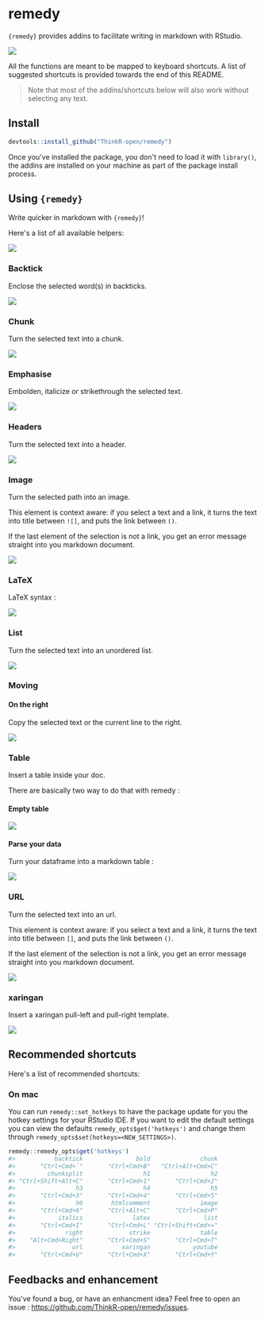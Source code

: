 <!-- README.md is generated from README.Rmd. Please edit that file -->
remedy
======

`{remedy}` provides addins to facilitate writing in markdown with RStudio.

![](remedy_example.gif)

All the functions are meant to be mapped to keyboard shortcuts. A list of suggested shortcuts is provided towards the end of this README.

> Note that most of the addins/shortcuts below will also work without selecting any text.

Install
-------

``` r
devtools::install_github("ThinkR-open/remedy")
```

Once you've installed the package, you don't need to load it with `library()`, the addins are installed on your machine as part of the package install process.

Using `{remedy}`
----------------

Write quicker in markdown with `{remedy}`!

Here's a list of all available helpers:

![](readme_gif/remedy_example.gif)

### Backtick

Enclose the selected word(s) in backticks.

![](readme_gif/backtick.gif)

### Chunk

Turn the selected text into a chunk.

![](readme_gif/chunck.gif)

### Emphasise

Embolden, italicize or strikethrough the selected text.

![](readme_gif/emphasise.gif)

### Headers

Turn the selected text into a header.

![](readme_gif/header.gif)

### Image

Turn the selected path into an image.

This element is context aware: if you select a text and a link, it turns the text into title between `![]`, and puts the link between `()`.

If the last element of the selection is not a link, you get an error message straight into you markdown document.

![](readme_gif/image.gif)

### LaTeX

LaTeX syntax :

![](readme_gif/latex.gif)

### List

Turn the selected text into an unordered list.

![](readme_gif/list.gif)

### Moving

#### On the right

Copy the selected text or the current line to the right.

![](readme_gif/right.gif)

### Table

Insert a table inside your doc.

There are basically two way to do that with remedy :

#### Empty table

![](readme_gif/table.gif)

#### Parse your data

Turn your dataframe into a markdown table :

![](readme_gif/table_remedy.gif)

### URL

Turn the selected text into an url.

This element is context aware: if you select a text and a link, it turns the text into title between `[]`, and puts the link between `()`.

If the last element of the selection is not a link, you get an error message straight into you markdown document.

![](readme_gif/url.gif)

### xaringan

Insert a xaringan pull-left and pull-right template.

![](readme_gif/xaringan.gif)

Recommended shortcuts
---------------------

Here's a list of recommended shortcuts:

### On mac

You can run `remedy::set_hotkeys` to have the package update for you the hotkey settings for your RStudio IDE. If you want to edit the default settings you can view the defaults `remedy_opts$get('hotkeys')` and change them through `remedy_opts$set(hotkeys=<NEW_SETTINGS>)`.

``` r
remedy::remedy_opts$get('hotkeys')
#>           backtick               bold              chunk 
#>       "Ctrl+Cmd+`"       "Ctrl+Cmd+B"   "Ctrl+Alt+Cmd+C" 
#>         chunksplit                 h1                 h2 
#> "Ctrl+Shift+Alt+C"       "Ctrl+Cmd+1"       "Ctrl+Cmd+2" 
#>                 h3                 h4                 h5 
#>       "Ctrl+Cmd+3"       "Ctrl+Cmd+4"       "Ctrl+Cmd+5" 
#>                 h6        htmlcomment              image 
#>       "Ctrl+Cmd+6"       "Ctrl+Alt+C"       "Ctrl+Cmd+P" 
#>            italics              latex               list 
#>       "Ctrl+Cmd+I"       "Ctrl+Cmd+L" "Ctrl+Shift+Cmd+=" 
#>              right             strike              table 
#>    "Alt+Cmd+Right"       "Ctrl+Cmd+S"       "Ctrl+Cmd+T" 
#>                url           xaringan            youtube 
#>       "Ctrl+Cmd+U"       "Ctrl+Cmd+X"       "Ctrl+Cmd+Y"
```

<!-- 
Due to a [limitation](https://community.rstudio.com/t/keyboard-shortcut-for-addin-in-dcf-file/2753) currently of the IDE you will need to restart the IDE once for the hotkeys to be initialized. 
-->
Feedbacks and enhancement
-------------------------

You've found a bug, or have an enhancment idea? Feel free to open an issue : <https://github.com/ThinkR-open/remedy/issues>.
